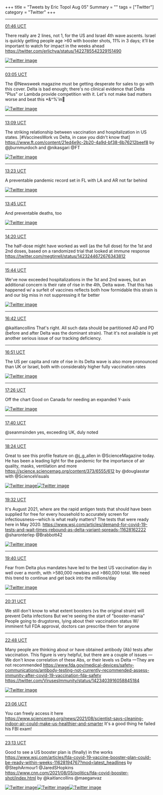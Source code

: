 +++
title = "Tweets by Eric Topol Aug 05"
Summary = ""
tags = ["Twitter"]
category = "Twitter"
+++


---

<a href="https://twitter.com/erictopol/status/1423098035408564225" target="_blank" rel="noreferer">01:46 UCT</a>

There really are 2 lines, not 1, for the US and Israel 4th wave ascents.
Israel is quickly getting people age &gt;60 with booster shots, 11% in 3 days; it'll be important to watch for impact in the weeks ahead
https://twitter.com/erlichya/status/1422785542329151490 

<a href="E7_bAouVEAI2J0k.jpg"  ><img src="E7_bAouVEAI2J0k.jpg" alt="Twitter image" ></img></a>

---

<a href="https://twitter.com/erictopol/status/1423117888991367168" target="_blank" rel="noreferer">03:05 UCT</a>

The @Newsweek magazine must be getting desperate for sales to go with this cover. Delta is bad enough; there's no clinical evidence that Delta "Plus" or Lambda provide competition with it. Let's not make bad matters worse and beat this *&amp;^%'in🦠 

<a href="E7_qEZjVgAIcGwC.jpg"  ><img src="E7_qEZjVgAIcGwC.jpg" alt="Twitter image" ></img></a>

---

<a href="https://twitter.com/erictopol/status/1423269949384974338" target="_blank" rel="noreferer">13:09 UCT</a>

The striking relationship between vaccination and hospitalization in US states. 
[#VaccinesWork vs Delta, in case you didn't know that]
https://www.ft.com/content/21ed4e9c-2b20-4a9d-bf38-6b76212beef8 by @jburnmurdoch and @nikasgari @FT 

<a href="E8B4AxMVUAANn8_.jpg"  ><img src="E8B4AxMVUAANn8_.jpg" alt="Twitter image" ></img></a>

---

<a href="https://twitter.com/erictopol/status/1423273360918679562" target="_blank" rel="noreferer">13:23 UCT</a>

A preventable pandemic record set in FL with LA and AR not far behind 

<a href="E8B7XeHUUBQSyix.jpg"  ><img src="E8B7XeHUUBQSyix.jpg" alt="Twitter image" ></img></a>

---

<a href="https://twitter.com/erictopol/status/1423278952160788491" target="_blank" rel="noreferer">13:45 UCT</a>

And preventable deaths, too 

<a href="E8CAoceUcAMLnHA.jpg"  ><img src="E8CAoceUcAMLnHA.jpg" alt="Twitter image" ></img></a>

---

<a href="https://twitter.com/erictopol/status/1423287725604544519" target="_blank" rel="noreferer">14:20 UCT</a>

The half-dose might have worked as well (as the full dose) for the 1st and 2nd doses, based on a randomized trial that looked at immune response https://twitter.com/megtirrell/status/1423244672676343812



---

<a href="https://twitter.com/erictopol/status/1423308870944923655" target="_blank" rel="noreferer">15:44 UCT</a>

We've now exceeded hospitalizations in the 1st and 2nd waves, but an additional concern is their rate of rise in the 4th, Delta wave. 
That this has happened w/ a surfeit of vaccines reflects both how formidable this strain is and our big miss in not suppressing it far better 

<a href="E8CZwMAVEAs0YZH.jpg"  ><img src="E8CZwMAVEAs0YZH.jpg" alt="Twitter image" ></img></a>

---

<a href="https://twitter.com/erictopol/status/1423323609628483589" target="_blank" rel="noreferer">16:42 UCT</a>

@kaitlancollins That's right. All such data should be partitioned AD and PD (before and after Delta was the dominant strain). That it's not available is yet another serious issue of our tracking deficiency.



---

<a href="https://twitter.com/erictopol/status/1423325690343038978" target="_blank" rel="noreferer">16:51 UCT</a>

The US per capita and rate of rise in its Delta wave is also more pronounced than UK or Israel, both with considerably higher fully vaccination rates 

<a href="E8CrJ-CUYAMqSUE.jpg"  ><img src="E8CrJ-CUYAMqSUE.jpg" alt="Twitter image" ></img></a>

---

<a href="https://twitter.com/erictopol/status/1423334547962294273" target="_blank" rel="noreferer">17:26 UCT</a>

Off the chart
Good on Canada for needing an expanded Y-axis 

<a href="E8CzC5GVkAIP3X0.jpg"  ><img src="E8CzC5GVkAIP3X0.jpg" alt="Twitter image" ></img></a>

---

<a href="https://twitter.com/erictopol/status/1423338168690962434" target="_blank" rel="noreferer">17:40 UCT</a>

@seanmsinden yes, exceeding UK, duly noted



---

<a href="https://twitter.com/erictopol/status/1423349179259129857" target="_blank" rel="noreferer">18:24 UCT</a>

Great to see this profile feature on @j_g_allen in @ScienceMagazine today. He has been a leading light for the pandemic for the importance of air quality, masks, ventilation and more https://science.sciencemag.org/content/373/6555/612
by @douglasstar with @ScienceVisuals 

<a href="E8C_3MmUcAAoVrR.jpg"  ><img src="E8C_3MmUcAAoVrR.jpg" alt="Twitter image" ></img></a><a href="E8C_4k3VEAU9CHy.jpg"  ><img src="E8C_4k3VEAU9CHy.jpg" alt="Twitter image" ></img></a>

---

<a href="https://twitter.com/erictopol/status/1423366385871200258" target="_blank" rel="noreferer">19:32 UCT</a>

It's August 2021, where are the rapid antigen tests that should have been supplied for free for every household to accurately screen for infectiousness—which is what really matters? The tests that were ready here in May 2020. https://www.wsj.com/articles/demand-for-covid-19-tests-and-wait-times-rebound-as-delta-variant-spreads-11628162222 @sharonterlep @Brabbott42 

<a href="E8DPRHMVoAI23Nu.jpg"  ><img src="E8DPRHMVoAI23Nu.jpg" alt="Twitter image" ></img></a>

---

<a href="https://twitter.com/erictopol/status/1423368244803506179" target="_blank" rel="noreferer">19:40 UCT</a>

Fear from Delta plus mandates have led to the best US vaccination day in well over a month, with &gt;580,000 newbies and &gt;860,000 total. We need this trend to continue and get back into the millions/day 

<a href="E8DRRHcVoAAesOl.jpg"  ><img src="E8DRRHcVoAAesOl.jpg" alt="Twitter image" ></img></a>

---

<a href="https://twitter.com/erictopol/status/1423381286371033091" target="_blank" rel="noreferer">20:31 UCT</a>

We still don't know to what extent boosters (vs the original strain) will prevent Delta infections
But we're seeing the start of "booster-mania"
People going to drugstores, lying about their vaccination status
W/ imminent full FDA approval, doctors can prescribe them for anyone



---

<a href="https://twitter.com/erictopol/status/1423415602744492037" target="_blank" rel="noreferer">22:48 UCT</a>

Many people are thinking about or have obtained antibody (Ab) tests after vaccination. This figure is very helpful, but there are a couple of issues
—We don't know correlation of these Abs, or their levels vs Delta
—They are not recommended https://www.fda.gov/medical-devices/safety-communications/antibody-testing-not-currently-recommended-assess-immunity-after-covid-19-vaccination-fda-safety  https://twitter.com/VirusesImmunity/status/1423403916058845184

<a href="E8D8tzrUYAELDO5.jpg"  ><img src="E8D8tzrUYAELDO5.jpg" alt="Twitter image" ></img></a>

---

<a href="https://twitter.com/erictopol/status/1423420208618762243" target="_blank" rel="noreferer">23:06 UCT</a>

You can freely access it here
https://www.sciencemag.org/news/2021/08/scientist-says-cleaning-indoor-air-could-make-us-healthier-and-smarter
It's a good thing he failed his FBI exam!



---

<a href="https://twitter.com/erictopol/status/1423422014690189313" target="_blank" rel="noreferer">23:13 UCT</a>

Good to see a US booster plan is (finally) in the works
https://www.wsj.com/articles/fda-covid-19-vaccine-booster-plan-could-be-ready-within-weeks-11628194767?mod=latest_headlines by @StephArmour1 @JaredSHopkins   https://www.cnn.com/2021/08/05/politics/fda-covid-booster-shot/index.html by @kaitlancollins @maeganvaz 

<a href="E8EB4fkUYAMd3Gu.jpg"  ><img src="E8EB4fkUYAMd3Gu.jpg" alt="Twitter image" ></img></a><a href="E8ECPDXVkAMinLN.jpg"  ><img src="E8ECPDXVkAMinLN.jpg" alt="Twitter image" ></img></a><a href="E8ECREpVoAMfRBy.jpg"  ><img src="E8ECREpVoAMfRBy.jpg" alt="Twitter image" ></img></a>